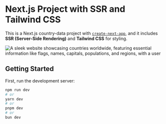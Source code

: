 # Next.js Project with SSR and Tailwind CSS

This is a Next.js country-data project with [`create-next-app`](https://github.com/vercel/next.js/tree/canary/packages/create-next-app), and it includes **SSR (Server-Side Rendering)** and **Tailwind CSS** for styling.

![A sleek website showcasing countries worldwide, featuring essential information like flags, names, capitals, populations, and regions, with a user](./desktop-design-home-dark.jpg)

## Getting Started

First, run the development server:

```bash
npm run dev
# or
yarn dev
# or
pnpm dev
# or
bun dev

